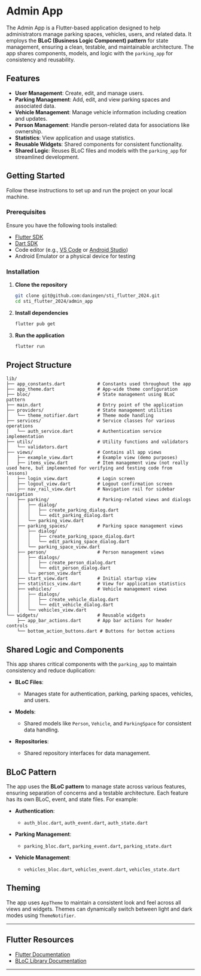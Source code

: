# Admin App

The Admin App is a Flutter-based application designed to help administrators manage parking spaces, vehicles, users, and related data. It employs the **BLoC (Business Logic Component) pattern** for state management, ensuring a clean, testable, and maintainable architecture. The app shares components, models, and logic with the `parking_app` for consistency and reusability.

## Features

- **User Management**: Create, edit, and manage users.
- **Parking Management**: Add, edit, and view parking spaces and associated data.
- **Vehicle Management**: Manage vehicle information including creation and updates.
- **Person Management**: Handle person-related data for associations like ownership.
- **Statistics**: View application and usage statistics.
- **Reusable Widgets**: Shared components for consistent functionality.
- **Shared Logic**: Reuses BLoC files and models with the `parking_app` for streamlined development.

## Getting Started

Follow these instructions to set up and run the project on your local machine.

### Prerequisites

Ensure you have the following tools installed:

- [Flutter SDK](https://flutter.dev/docs/get-started/install)
- [Dart SDK](https://dart.dev/get-dart)
- Code editor (e.g., [VS Code](https://code.visualstudio.com/) or [Android Studio](https://developer.android.com/studio))
- Android Emulator or a physical device for testing

### Installation

1. **Clone the repository**

   ```bash
   git clone git@github.com:daningen/sti_flutter_2024.git
   cd sti_flutter_2024/admin_app
   ```

2. **Install dependencies**

   ```bash
   flutter pub get
   ```

3. **Run the application**

   ```bash
   flutter run
   ```

## Project Structure

```plaintext
lib/
├── app_constants.dart            # Constants used throughout the app
├── app_theme.dart                # App-wide theme configuration
├── bloc/                         # State management using BLoC pattern
├── main.dart                     # Entry point of the application
├── providers/                    # State management utilities
│   └── theme_notifier.dart       # Theme mode handling
├── services/                     # Service classes for various operations
│   └── auth_service.dart         # Authentication service implementation
├── utils/                        # Utility functions and validators
│   └── validators.dart
├── views/                        # Contains all app views
│   ├── example_view.dart         # Example view (demo purposes)
│   ├── items_view.dart           # Item management view (not really used here, but implemented for verifying and testing code from lessons)
│   ├── login_view.dart           # Login screen
│   ├── logout_view.dart          # Logout confirmation screen
│   ├── nav_rail_view.dart        # Navigation rail for sidebar navigation
│   ├── parking/                  # Parking-related views and dialogs
│   │   ├── dialog/
│   │   │   ├── create_parking_dialog.dart
│   │   │   └── edit_parking_dialog.dart
│   │   └── parking_view.dart
│   ├── parking_spaces/           # Parking space management views
│   │   ├── dialog/
│   │   │   ├── create_parking_space_dialog.dart
│   │   │   └── edit_parking_space_dialog.dart
│   │   └── parking_space_view.dart
│   ├── person/                   # Person management views
│   │   ├── dialogs/
│   │   │   ├── create_person_dialog.dart
│   │   │   └── edit_person_dialog.dart
│   │   └── person_view.dart
│   ├── start_view.dart           # Initial startup view
│   ├── statistics_view.dart      # View for application statistics
│   ├── vehicles/                 # Vehicle management views
│   │   ├── dialogs/
│   │   │   ├── create_vehicle_dialog.dart
│   │   │   └── edit_vehicle_dialog.dart
│   │   └── vehicles_view.dart
└── widgets/                      # Reusable widgets
    ├── app_bar_actions.dart      # App bar actions for header controls
    └── bottom_action_buttons.dart # Buttons for bottom actions
```

## Shared Logic and Components

This app shares critical components with the `parking_app` to maintain consistency and reduce duplication:

- **BLoC Files**:
  - Manages state for authentication, parking, parking spaces, vehicles, and users.

- **Models**:
  - Shared models like `Person`, `Vehicle`, and `ParkingSpace` for consistent data handling.

- **Repositories**:
  - Shared repository interfaces for data management.

## BLoC Pattern

The app uses the **BLoC pattern** to manage state across various features, ensuring separation of concerns and a testable architecture. Each feature has its own BLoC, event, and state files. For example:

- **Authentication**:
  - `auth_bloc.dart`, `auth_event.dart`, `auth_state.dart`

- **Parking Management**:
  - `parking_bloc.dart`, `parking_event.dart`, `parking_state.dart`

- **Vehicle Management**:
  - `vehicles_bloc.dart`, `vehicles_event.dart`, `vehicles_state.dart`

## Theming

The app uses `AppTheme` to maintain a consistent look and feel across all views and widgets. Themes can dynamically switch between light and dark modes using `ThemeNotifier`.

---

## Flutter Resources

- [Flutter Documentation](https://flutter.dev/docs)
- [BLoC Library Documentation](https://bloclibrary.dev/#/)

---
